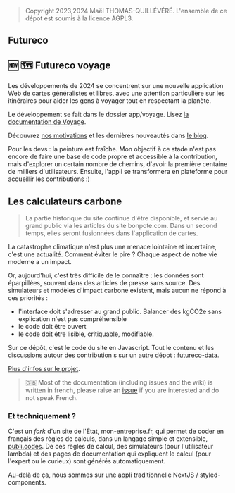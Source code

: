 > Copyright 2023,2024 Maël THOMAS-QUILLÉVÉRÉ. L'ensemble de ce dépot est soumis à la licence AGPL3.

## Futureco


## 🆕 🗺️ Futureco voyage

Les développements de 2024 se concentrent sur une nouvelle application Web de cartes généralistes et libres, avec une attention particulière sur les itinéraires pour aider les gens à voyager tout en respectant la planète. 

Le développement se fait dans le dossier app/voyage. Lisez [la documentation de Voyage](https://github.com/laem/futureco/blob/master/app/voyage/README.md).

Découvrez [nos motivations](https://futur.eco/blog/un-beau-voyage) et les dernières nouveautés dans [le blog](https://futur.eco/blog).

Pour les devs : la peinture est fraîche. Mon objectif à ce stade n'est pas encore de faire une base de code propre et accessible à la contribution, mais d'explorer un certain nombre de chemins, d'avoir la première centaine de milliers d'utilisateurs. Ensuite, l'appli se transformera en plateforme pour accueillir les contributions :) 

## Les calculateurs carbone

> La partie historique du site continue d'être disponible, et servie au grand public via les articles du site bonpote.com. Dans un second temps, elles seront fusionnées dans l'application de cartes.

La catastrophe climatique n'est plus une menace lointaine et incertaine, c'est une actualité. Comment éviter le pire ? Chaque aspect de notre vie moderne a un impact.

Or, aujourd'hui, c'est très difficile de le connaître : les données sont éparpillées, souvent dans des articles de presse sans source. Des simulateurs et modèles d'impact carbone existent, mais aucun ne répond à ces priorités :

-   l'interface doit s'adresser au grand public. Balancer des kgCO2e sans explication n'est pas compréhensible
-   le code doit être ouvert
-   le code doit être lisible, critiquable, modifiable.

Sur ce dépôt, c'est le code du site en Javascript. Tout le contenu et les discussions autour des contribution s sur un autre dépot : [futureco-data](https://github.com/laem/futureco-data).

[Plus d'infos sur le projet](https://futur.eco/à-propos).

> 🇬🇧 Most of the documentation (including issues and the wiki) is written in french, please raise an [issue](https://github.com/betagouv/mon-entreprise/issues/new) if you are interested and do not speak French.

### Et techniquement ?

C'est un _fork_ d'un site de l'État, mon-entreprise.fr, qui permet de coder en français des règles de calculs, dans un langage simple et extensible, [publi.codes](https://publi.codes). De ces règles de calcul, des simulateurs (pour l'utilisateur lambda) et des pages de documentation qui expliquent le calcul (pour l'expert ou le curieux) sont générés automatiquement.

Au-delà de ça, nous sommes sur une appli traditionnelle NextJS / styled-components.

